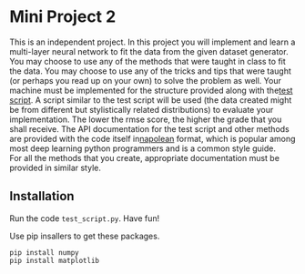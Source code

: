 Mini Project 2 
==============

This is an independent project. In this project you will implement and learn a multi-layer neural 
network to fit the data from the given dataset generator. You may choose to use any of the methods 
that were taught in class to fit the data. You may choose to use any of the tricks and tips that 
were taught (or perhaps you read up on your own) to solve the problem as well. Your machine must be
implemented for the structure provided along with the[test script](test_script.py). A script similar
to the test script will be used (the data created might be from different but stylistically related
distributions) to evaluate your implementation. The lower the rmse score, the higher the grade that
you shall receive. The API documentation for the test script and other methods are provided with the
code itself in[napolean](http://sphinxcontrib-napoleon.readthedocs.io/en/latest/example_google.html) 
format, which is popular among most deep learning python programmers and is a common style guide.  
For all the methods that you create, appropriate documentation must be provided in similar style.


Installation
------------

Run the code ``test_script.py``. Have fun!

Use pip insallers to get these packages.

    pip install numpy
    pip install matplotlib
